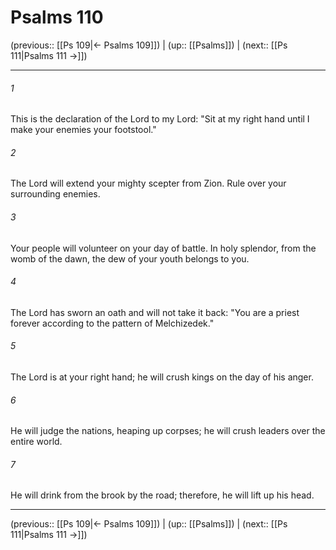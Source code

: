 # Psalms 110

(previous:: [[Ps 109|← Psalms 109]]) | (up:: [[Psalms]]) | (next:: [[Ps 111|Psalms 111 →]])

***


###### 1 
This is the declaration of the Lord to my Lord: "Sit at my right hand until I make your enemies your footstool." 

###### 2 
The Lord will extend your mighty scepter from Zion. Rule over your surrounding enemies. 

###### 3 
Your people will volunteer on your day of battle. In holy splendor, from the womb of the dawn, the dew of your youth belongs to you. 

###### 4 
The Lord has sworn an oath and will not take it back: "You are a priest forever according to the pattern of Melchizedek." 

###### 5 
The Lord is at your right hand; he will crush kings on the day of his anger. 

###### 6 
He will judge the nations, heaping up corpses; he will crush leaders over the entire world. 

###### 7 
He will drink from the brook by the road; therefore, he will lift up his head.

***

(previous:: [[Ps 109|← Psalms 109]]) | (up:: [[Psalms]]) | (next:: [[Ps 111|Psalms 111 →]])
